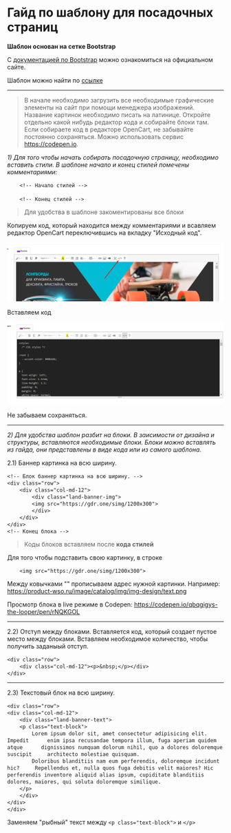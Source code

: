 # **Гайд по шаблону для посадочных страниц**


**Шаблон основан на сетке Bootstrap**

C [документацией по Bootstrap](https://bootstrap-5.ru/docs/5.3/layout/grid/) можно ознакомиться на официальном сайте. 

Шаблон можно найти по [ссылке](https://github.com/valikkirov/wso/blob/main/Template.html)


----

>В начале необходимо загрузить все необходимые графические элементы на сайт при помощи менеджера изображений. Название картинок необходимо писать на латинице. Откройте отдельно какой нибудь редактор кода и собирайте блоки там. Если собираете код в редакторе OpenCart, не забывайте постоянно сохраняться. Можно использовать сервис https://codepen.io.

*1) Для того чтобы начать собирать посадочную страницу, необходимо вставить стили. В шаблоне начало и конец стилей помечены комментариями:*

        <!-- Начало стилей -->

        <!-- Конец стилей -->

> Для удобства в шаблоне закоментированы все блоки

Копируем код, который находится между комментариями и всавляем редактор OpenCart переключившись на вкладку "Исходный код".

![](img/Screen_redactor.png)

Вставляем код

![](img/Screen_redactor_code.png)

Не забываем сохраняться.

---

*2) Для удобства шаблон разбит на блоки. В заисимости от дизайна и структуры, вставляются необходимые блоки. Блоки можно вставлять из гайда, они представлены в виде кода или из самого шаблона.* 

2.1) Баннер картинка на всю ширину.

    <!-- Блок баннер картинка на всю ширину. -->
    <div class="row">
        <div class="col-md-12">
            <div class="land-banner-img">
            <img src="https://gdr.one/simg/1200x300">
            </div>
        </div>
    </div>
    <!-- Конец блока -->

>Коды блоков вставляем после **кода стилей**

Для того чтобы подставить свою картинку, в строке 

        <img src="https://gdr.one/simg/1200x300">

Между ковычками "" прописываем адрес нужной картинки. Например: https://product-wso.ru/image/catalog/img/img-design/text.png 


Просмотр блока в live режиме в Codepen: https://codepen.io/qbqgigys-the-looper/pen/rNQKGOL

---

2.2) Отступ между блоками. Вставляется код, который создает пустое место между блоками. Вставляем необходимое количество, чтобы получить заданыый отступ.

    <div class="row">
        <div class="col-md-12"><p>&nbsp;</p></div>
    </div>

---

2.3) Текстовый блок на всю ширину.

    <div class="row">
    <div class="col-md-12">
        <div class="land-banner-text">
        <p class="text-block">
            Lorem ipsum dolor sit, amet consectetur adipisicing elit. Impedit      enim ipsa recusandae tempora illum, fuga aperiam quidem atque      dignissimos numquam dolorum nihil, quo a dolores doloremque suscipit     architecto molestiae quisquam.
            Doloribus blanditiis nam eum perferendis, doloremque incidunt hic?     Repellendus et, nulla quos fuga debitis velit maiores? Hic     perferendis inventore aliquid alias ipsum, cupiditate blanditiis  dolores, maiores, qui soluta doloremque similique.
        </p>
        </div>
    </div>
    </div>

Заменяем "рыбный" текст между `<p class="text-block">` и `</p>`
